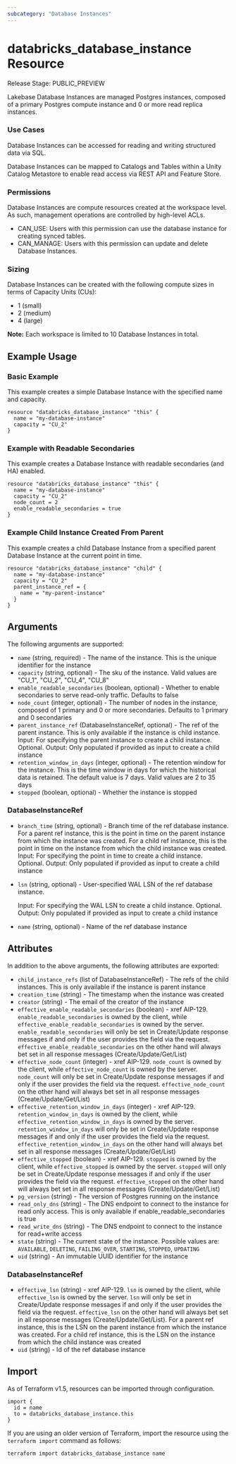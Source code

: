 ```yaml
---
subcategory: "Database Instances"
---
```

# databricks_database_instance Resource
Release Stage: PUBLIC_PREVIEW

Lakebase Database Instances are managed Postgres instances, composed of a primary Postgres compute instance and 0 or more read replica instances.

### Use Cases

Database Instances can be accessed for reading and writing structured data via SQL. 

Database Instances can be mapped to Catalogs and Tables within a Unity Catalog Metastore to enable read access via REST API and Feature Store.

### Permissions

Database Instances are compute resources created at the workspace level. As such, management operations are controlled by high-level ACLs.

* CAN_USE: Users with this permission can use the database instance for creating synced tables.
* CAN_MANAGE: Users with this permission can update and delete Database Instances.

### Sizing

Database Instances can be created with the following compute sizes in terms of Capacity Units (CUs):

* 1 (small)
* 2 (medium)
* 4 (large)

**Note:** Each workspace is limited to 10 Database Instances in total.


## Example Usage
### Basic Example

This example creates a simple Database Instance with the specified name and capacity.

```hcl
resource "databricks_database_instance" "this" {
  name = "my-database-instance"
  capacity = "CU_2"
}
```

### Example with Readable Secondaries

This example creates a Database Instance with readable secondaries (and HA) enabled.

```hcl
resource "databricks_database_instance" "this" {
  name = "my-database-instance"
  capacity = "CU_2"
  node_count = 2
  enable_readable_secondaries = true
}
```

### Example Child Instance Created From Parent

This example creates a child Database Instance from a specified parent Database Instance at the current point in time.

```hcl
resource "databricks_database_instance" "child" {
  name = "my-database-instance"
  capacity = "CU_2"
  parent_instance_ref = {
    name = "my-parent-instance"
  }
}
```


## Arguments
The following arguments are supported:
* `name` (string, required) - The name of the instance. This is the unique identifier for the instance
* `capacity` (string, optional) - The sku of the instance. Valid values are "CU_1", "CU_2", "CU_4", "CU_8"
* `enable_readable_secondaries` (boolean, optional) - Whether to enable secondaries to serve read-only traffic. Defaults to false
* `node_count` (integer, optional) - The number of nodes in the instance, composed of 1 primary and 0 or more secondaries. Defaults to
  1 primary and 0 secondaries
* `parent_instance_ref` (DatabaseInstanceRef, optional) - The ref of the parent instance. This is only available if the instance is
  child instance.
  Input: For specifying the parent instance to create a child instance. Optional.
  Output: Only populated if provided as input to create a child instance
* `retention_window_in_days` (integer, optional) - The retention window for the instance. This is the time window in days
  for which the historical data is retained. The default value is 7 days.
  Valid values are 2 to 35 days
* `stopped` (boolean, optional) - Whether the instance is stopped

### DatabaseInstanceRef
* `branch_time` (string, optional) - Branch time of the ref database instance.
  For a parent ref instance, this is the point in time on the parent instance from which the
  instance was created.
  For a child ref instance, this is the point in time on the instance from which the child
  instance was created.
  Input: For specifying the point in time to create a child instance. Optional.
  Output: Only populated if provided as input to create a child instance
* `lsn` (string, optional) - User-specified WAL LSN of the ref database instance.
  
  Input: For specifying the WAL LSN to create a child instance. Optional.
  Output: Only populated if provided as input to create a child instance
* `name` (string, optional) - Name of the ref database instance

## Attributes
In addition to the above arguments, the following attributes are exported:
* `child_instance_refs` (list of DatabaseInstanceRef) - The refs of the child instances. This is only available if the instance is
  parent instance
* `creation_time` (string) - The timestamp when the instance was created
* `creator` (string) - The email of the creator of the instance
* `effective_enable_readable_secondaries` (boolean) - xref AIP-129. `enable_readable_secondaries` is owned by the client, while `effective_enable_readable_secondaries` is owned by the server.
  `enable_readable_secondaries` will only be set in Create/Update response messages if and only if the user provides the field via the request.
  `effective_enable_readable_secondaries` on the other hand will always bet set in all response messages (Create/Update/Get/List)
* `effective_node_count` (integer) - xref AIP-129. `node_count` is owned by the client, while `effective_node_count` is owned by the server.
  `node_count` will only be set in Create/Update response messages if and only if the user provides the field via the request.
  `effective_node_count` on the other hand will always bet set in all response messages (Create/Update/Get/List)
* `effective_retention_window_in_days` (integer) - xref AIP-129. `retention_window_in_days` is owned by the client, while `effective_retention_window_in_days` is owned by the server.
  `retention_window_in_days` will only be set in Create/Update response messages if and only if the user provides the field via the request.
  `effective_retention_window_in_days` on the other hand will always bet set in all response messages (Create/Update/Get/List)
* `effective_stopped` (boolean) - xref AIP-129. `stopped` is owned by the client, while `effective_stopped` is owned by the server.
  `stopped` will only be set in Create/Update response messages if and only if the user provides the field via the request.
  `effective_stopped` on the other hand will always bet set in all response messages (Create/Update/Get/List)
* `pg_version` (string) - The version of Postgres running on the instance
* `read_only_dns` (string) - The DNS endpoint to connect to the instance for read only access. This is only available if
  enable_readable_secondaries is true
* `read_write_dns` (string) - The DNS endpoint to connect to the instance for read+write access
* `state` (string) - The current state of the instance. Possible values are: `AVAILABLE`, `DELETING`, `FAILING_OVER`, `STARTING`, `STOPPED`, `UPDATING`
* `uid` (string) - An immutable UUID identifier for the instance

### DatabaseInstanceRef
* `effective_lsn` (string) - xref AIP-129. `lsn` is owned by the client, while `effective_lsn` is owned by the server.
  `lsn` will only be set in Create/Update response messages if and only if the user provides the field via the request.
  `effective_lsn` on the other hand will always bet set in all response messages (Create/Update/Get/List).
  For a parent ref instance, this is the LSN on the parent instance from which the
  instance was created.
  For a child ref instance, this is the LSN on the instance from which the child instance
  was created
* `uid` (string) - Id of the ref database instance

## Import
As of Terraform v1.5, resources can be imported through configuration.
```hcl
import {
  id = name
  to = databricks_database_instance.this
}
```

If you are using an older version of Terraform, import the resource using the `terraform import` command as follows:
```sh
terraform import databricks_database_instance name
```